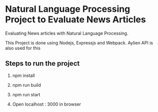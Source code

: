 # Natural Language Processing Project to Evaluate News Articles

Evaluating News articles with Natural Language Processing.

This Project is done using Nodejs, Expressjs and Webpack. Aylien API is also used for this

## Steps to run the project

1) npm install

2) npm run build

3) npm run start

4) Open localhost : 3000 in browser
